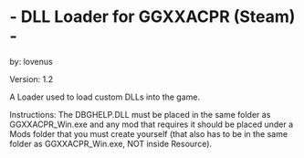 # - DLL Loader for GGXXACPR (Steam) -
by: lovenus

Version: 1.2

A Loader used to load custom DLLs into the game.

Instructions:
The DBGHELP.DLL must be placed in the same folder as GGXXACPR_Win.exe 
and any mod that requires it should be placed under a Mods folder 
that you must create yourself (that also has to be in the same folder 
as GGXXACPR_Win.exe, NOT inside Resource).
